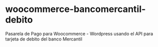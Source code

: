 # woocommerce-bancomercantil-debito
Pasarela de Pago para Woocommerce - Wordpress usando el API para tarjeta de debito del banco Mercantil
